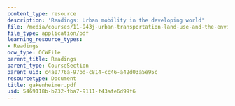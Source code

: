 ```yaml
---
content_type: resource
description: 'Readings: Urban mobility in the developing world'
file: /media/courses/11-943j-urban-transportation-land-use-and-the-environment-spring-2002/5469118bb232fba79111f43afe6d99f6_gakenheimer.pdf
file_type: application/pdf
learning_resource_types:
- Readings
ocw_type: OCWFile
parent_title: Readings
parent_type: CourseSection
parent_uid: c4a0776a-97bd-c814-cc46-a42d03a5e95c
resourcetype: Document
title: gakenheimer.pdf
uid: 5469118b-b232-fba7-9111-f43afe6d99f6
---
```

